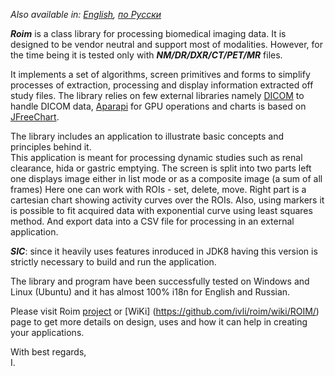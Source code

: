 
*Also available in: [English](README.md), [по Русски](README.ru_ru.md)*


***Roim*** is a class library for processing biomedical imaging data. 
It is designed to be vendor neutral and support most of modalities. 
However, for the time being it is tested only with ***NM/DR/DXR/CT/PET/MR*** files.
 
It implements a set of algorithms, screen primitives and forms to simplify processes of extraction, 
processing and display information extracted off study files. 
The library relies on few external libraries namely [DICOM](https://ru.wikipedia.org/wiki/DICOM) to handle DICOM data, 
[Aparapi](https://aparapi.github.io/) for GPU operations and charts is based on [JFreeChart](http://www.jfree.org/jfreechart/). 

The library includes an application to illustrate basic concepts and principles behind it.  
This application is meant for processing dynamic studies such as renal clearance, hida or gastric emptying. 
The screen is split into two parts left one displays image either in list mode or as a composite image (a sum of all frames)
Here one can work with ROIs - set, delete, move. 
Right part is a cartesian chart showing activity curves over the ROIs. 
Also, using markers it is possible to fit acquired data with exponential curve using least squares method. 
And export data into a CSV file for processing in an external application.          

***SIC***: since it heavily uses features inroduced in JDK8 having this version is strictly necessary to build and run the application.

The library and program have been successfully tested on Windows and Linux (Ubuntu) and it has almost 100% i18n for English and Russian.  

Please visit Roim [project](http://ivli.github.io/roim/) or [WiKi] (https://github.com/ivli/roim/wiki/ROIM/) page to get more details on design, uses and how it can help in creating your applications.


With best regards,    
I.


